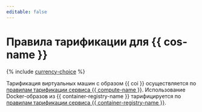 ```yaml
---
editable: false
---
```


# Правила тарификации для {{ cos-name }}


{% include [currency-choice](../_includes/pricing/currency-choice.md) %}


Тарификация виртуальных машин с образом {{ coi }} осуществляется по [правилам тарификации сервиса {{ compute-name }}](../compute/pricing.md). Использование Docker-образов из {{ container-registry-name }} тарифицируется по [правилам тарификации сервиса {{ container-registry-name }}](../container-registry/pricing.md).